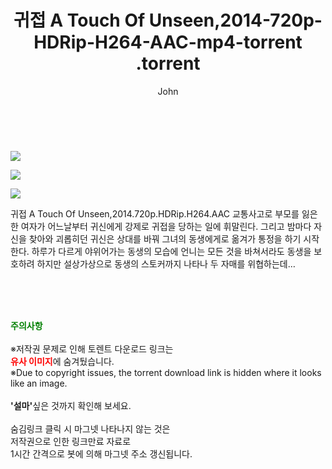 ﻿---
layout: post
title:  "                   귀접 A Touch Of Unseen,2014-720p-HDRip-H264-AAC-mp4-torrent                .torrent"
author: John
categories: [ 영화 ]
tags: [  ]
image: https://torrentrj57.com/uploadfile/full/98d5e5d94a9ad9f46d2c8c0ca47e3b9c1150b4aa.jpg"/></p><p><img src="https://torrentrj57.com/uploadfile/full/c781413a536cb713ff2857e19509f6dbd985498a.jpg"/></p><p><img src="https://torrentrj57.com/uploadfile/full/50c82f98a5f1584e40a56acdf53c7b45f808c0e6.jpg 
description: "                   귀접 A Touch Of Unseen,2014-720p-HDRip-H264-AAC-mp4-torrent                 torrent 정보 공유"
toc: true
toc_sticky: true
---

<br>
<p><img src="https://torrentrj57.com/uploadfile/full/98d5e5d94a9ad9f46d2c8c0ca47e3b9c1150b4aa.jpg"/></p><p><img src="https://torrentrj57.com/uploadfile/full/c781413a536cb713ff2857e19509f6dbd985498a.jpg"/></p><p><img src="https://torrentrj57.com/uploadfile/full/50c82f98a5f1584e40a56acdf53c7b45f808c0e6.jpg"/></p>
 귀접 A Touch Of Unseen,2014.720p.HDRip.H264.AAC 교통사고로 부모를 잃은 한 여자가 어느날부터 귀신에게 강제로 귀접을 당하는 일에 휘말린다. 그리고 밤마다 자신을 찾아와 괴롭히던 귀신은 상대를 바꿔 그녀의 동생에게로 옮겨가 통정을 하기 시작한다. 하루가 다르게 야위어가는 동생의 모습에 언니는 모든 것을 바쳐서라도 동생을 보호하려 하지만 설상가상으로 동생의 스토커까지 나타나 두 자매를 위협하는데… 
    
<br><br><br>
<p data-ke-size="size16"><b><span style="color: green;">주의사항</span></b><br /><br />※저작권 문제로 인해 토렌트 다운로드 링크는<br /><b><span style="color: red;">유사 이미지</span></b>에 숨겨뒀습니다.<br />※Due to copyright issues, the torrent download link is hidden where it looks like an image.<br /><br /><b>'설마'</b>싶은 것까지 확인해 보세요.<br /><br />숨김링크 클릭 시 마그넷 나타나지 않는 것은<br />저작권으로 인한 링크만료 자료로<br />1시간 간격으로 봇에 의해 마그넷 주소 갱신됩니다.</p>
